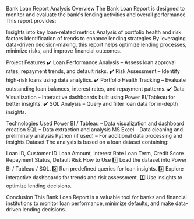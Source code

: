 Bank Loan Report Analysis
Overview
The Bank Loan Report is designed to monitor and evaluate the bank's lending activities and overall performance. This report provides:

Insights into key loan-related metrics
Analysis of portfolio health and risk factors
Identification of trends to enhance lending strategies
By leveraging data-driven decision-making, this report helps optimize lending processes, minimize risks, and improve financial outcomes.

Project Features
✔️ Loan Performance Analysis – Assess loan approval rates, repayment trends, and default risks.
✔️ Risk Assessment – Identify high-risk loans using data analytics.
✔️ Portfolio Health Tracking – Evaluate outstanding loan balances, interest rates, and repayment patterns.
✔️ Data Visualization – Interactive dashboards built using Power BI/Tableau for better insights.
✔️ SQL Analysis – Query and filter loan data for in-depth insights.

Technologies Used
Power BI / Tableau – Data visualization and dashboard creation
SQL – Data extraction and analysis
MS Excel – Data cleaning and preliminary analysis
Python (if used) – For additional data processing and insights
Dataset
The analysis is based on a loan dataset containing:

Loan ID, Customer ID
Loan Amount, Interest Rate
Loan Term, Credit Score
Repayment Status, Default Risk
How to Use
1️⃣ Load the dataset into Power BI / Tableau / SQL.
2️⃣ Run predefined queries for loan insights.
3️⃣ Explore interactive dashboards for trends and risk assessment.
4️⃣ Use insights to optimize lending decisions.

Conclusion
This Bank Loan Report is a valuable tool for banks and financial institutions to monitor loan performance, minimize defaults, and make data-driven lending decisions.
